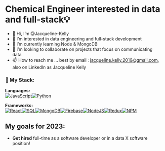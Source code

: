 # Chemical Engineer interested in data and full-stack💡 
- 👋 Hi, I’m @Jacqueline-Kelly
- 👀 I’m interested in data engineering and full-stack development
- 🌱 I’m currently learning Node & MongoDB 
- 💞️ I’m looking to collaborate on projects that focus on communicating data
- 📫 How to reach me ... best by email : jacqueline.kelly.2016@gmail.com, also on LinkedIn as Jacqueline Kelly

### 📂 My Stack: 
**Languages:** <br/>
[![JavaScript](https://img.shields.io/badge/JavaScript-323330?style=for-the-badge&logo=javascript&logoColor=F7DF1E)]()[![Python](https://img.shields.io/badge/Python-FFD43B?style=for-the-badge&logo=python&logoColor=blue)](https://nicholaskmilligan.com/python/)

**Frameworks:**<br/>
[![React](https://img.shields.io/badge/React-20232A?style=for-the-badge&logo=react&logoColor=61DAFB)]()[![SQL](https://img.shields.io/badge/MongoDB-ff69b4?style=for-the-badge&logo=SQL&logoColor=white)]()[![MongoDB](https://img.shields.io/badge/MongoDB-4EA94B?style=for-the-badge&logo=mongodb&logoColor=white)]()[![Firebase](https://img.shields.io/badge/firebase-ffca28?style=for-the-badge&logo=firebase&logoColor=black)]()[![NodeJS](https://img.shields.io/badge/Node.js-339933?style=for-the-badge&logo=nodedotjs&logoColor=white)]()[![Redux](https://img.shields.io/badge/Redux-593D88?style=for-the-badge&logo=redux&logoColor=white)]()[![NPM](https://img.shields.io/badge/npm-CB3837?style=for-the-badge&logo=npm&logoColor=white)]()

##
## My goals for 2023:
- **Get hired** full-time as a software developer or in a data X software position!

<!---
Jacqueline-Kelly/Jacqueline-Kelly is a ✨ special ✨ repository because its `README.md` (this file) appears on your GitHub profile.
You can click the Preview link to take a look at your changes.
--->

